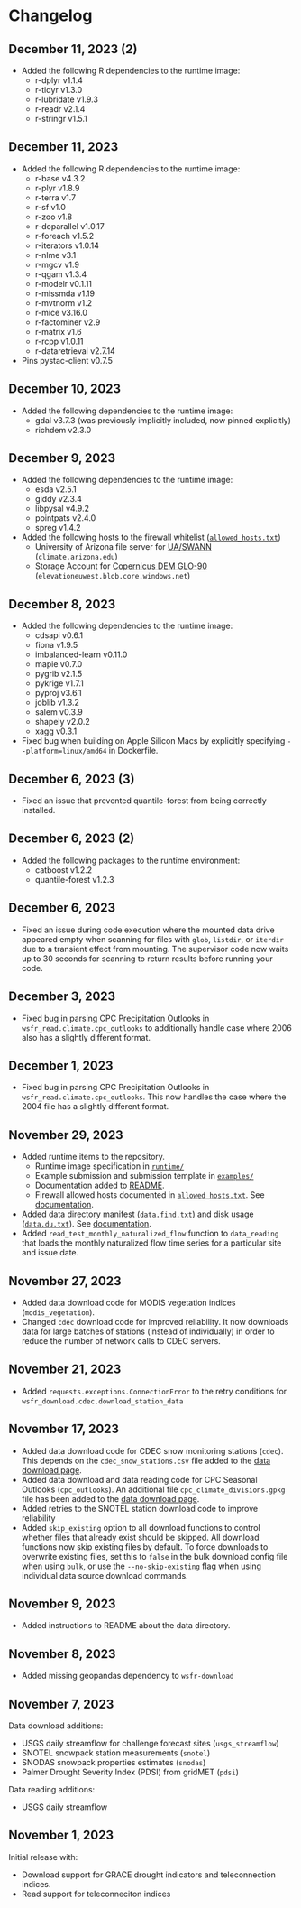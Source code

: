 # Changelog

## December 11, 2023 (2)

- Added the following R dependencies to the runtime image:
    - r-dplyr v1.1.4
    - r-tidyr v1.3.0
    - r-lubridate v1.9.3
    - r-readr v2.1.4
    - r-stringr v1.5.1

## December 11, 2023

- Added the following R dependencies to the runtime image:
    - r-base v4.3.2
    - r-plyr v1.8.9
    - r-terra v1.7
    - r-sf v1.0
    - r-zoo v1.8
    - r-doparallel v1.0.17
    - r-foreach v1.5.2
    - r-iterators v1.0.14
    - r-nlme v3.1
    - r-mgcv v1.9
    - r-qgam v1.3.4
    - r-modelr v0.1.11
    - r-missmda v1.19
    - r-mvtnorm v1.2
    - r-mice v3.16.0
    - r-factominer v2.9
    - r-matrix v1.6
    - r-rcpp v1.0.11
    - r-dataretrieval v2.7.14
- Pins pystac-client v0.7.5

## December 10, 2023

- Added the following dependencies to the runtime image:
    - gdal v3.7.3 (was previously implicitly included, now pinned explicitly)
    - richdem v2.3.0

## December 9, 2023

- Added the following dependencies to the runtime image:
    - esda v2.5.1
    - giddy v2.3.4
    - libpysal v4.9.2
    - pointpats v2.4.0
    - spreg v1.4.2
- Added the following hosts to the firewall whitelist ([`allowed_hosts.txt`](./allowed_hosts.txt))
    - University of Arizona file server for [UA/SWANN](https://www.drivendata.org/competitions/254/reclamation-water-supply-forecast-dev/page/801/#uaswann) (`climate.arizona.edu`)
    - Storage Account for [Copernicus DEM GLO-90](https://www.drivendata.org/competitions/254/reclamation-water-supply-forecast-dev/page/801/#copernicus-dem-glo-90) (`elevationeuwest.blob.core.windows.net`)

## December 8, 2023

- Added the following dependencies to the runtime image:
    - cdsapi v0.6.1
    - fiona v1.9.5
    - imbalanced-learn v0.11.0
    - mapie v0.7.0
    - pygrib v2.1.5
    - pykrige v1.7.1
    - pyproj v3.6.1
    - joblib v1.3.2
    - salem v0.3.9
    - shapely v2.0.2
    - xagg v0.3.1
- Fixed bug when building on Apple Silicon Macs by explicitly specifying `--platform=linux/amd64` in Dockerfile.

## December 6, 2023 (3)

- Fixed an issue that prevented quantile-forest from being correctly installed.

## December 6, 2023 (2)

- Added the following packages to the runtime environment:
  - catboost v1.2.2
  - quantile-forest v1.2.3

## December 6, 2023

- Fixed an issue during code execution where the mounted data drive appeared empty when scanning for files with `glob`, `listdir`, or `iterdir` due to a transient effect from mounting. The supervisor code now waits up to 30 seconds for scanning to return results before running your code.

## December 3, 2023

- Fixed bug in parsing CPC Precipitation Outlooks in `wsfr_read.climate.cpc_outlooks` to additionally handle case where 2006 also has a slightly different format.

## December 1, 2023

- Fixed bug in parsing CPC Precipitation Outlooks in `wsfr_read.climate.cpc_outlooks`. This now handles the case where the 2004 file has a slightly different format.

## November 29, 2023

- Added runtime items to the repository.
    - Runtime image specification in [`runtime/`](./runtime/)
    - Example submission and submission template in [`examples/`](./examples/)
    - Documentation added to [README](./README.md#testing-a-submission-locally).
    - Firewall allowed hosts documented in [`allowed_hosts.txt`](./allowed_hosts.txt). See [documentation](./README.md/#runtime-network-access).
- Added data directory manifest ([`data.find.txt`](./data.find.txt)) and disk usage ([`data.du.txt`](./data.du.txt)). See [documentation](./README.md/#expected-files).
- Added `read_test_monthly_naturalized_flow` function to `data_reading` that loads the monthly naturalized flow time series for a particular site and issue date.

## November 27, 2023

- Added data download code for MODIS vegetation indices (`modis_vegetation`).
- Changed `cdec` download code for improved reliability. It now downloads data for large batches of stations (instead of individually) in order to reduce the number of network calls to CDEC servers.

## November 21, 2023

- Added `requests.exceptions.ConnectionError` to the retry conditions for `wsfr_download.cdec.download_station_data`

## November 17, 2023

- Added data download code for CDEC snow monitoring stations (`cdec`). This depends on the `cdec_snow_stations.csv` file added to the [data download page](https://www.drivendata.org/competitions/254/reclamation-water-supply-forecast-dev/data/).
- Added data download and data reading code for CPC Seasonal Outlooks (`cpc_outlooks`). An additional file `cpc_climate_divisions.gpkg` file has been added to the [data download page](https://www.drivendata.org/competitions/254/reclamation-water-supply-forecast-dev/data/).
- Added retries to the SNOTEL station download code to improve reliability
- Added `skip_existing` option to all download functions to control whether files that already exist should be skipped. All download functions now skip existing files by default. To force downloads to overwrite existing files, set this to `false` in the bulk download config file when using `bulk`, or use the `--no-skip-existing` flag when using individual data source download commands.

## November 9, 2023

- Added instructions to README about the data directory.

## November 8, 2023

- Added missing geopandas dependency to `wsfr-download`

## November 7, 2023

Data download additions:

- USGS daily streamflow for challenge forecast sites (`usgs_streamflow`)
- SNOTEL snowpack station measurements (`snotel`)
- SNODAS snowpack properties estimates (`snodas`)
- Palmer Drought Severity Index (PDSI) from gridMET (`pdsi`)

Data reading additions:

- USGS daily streamflow

## November 1, 2023

Initial release with:

- Download support for GRACE drought indicators and teleconnection indices.
- Read support for teleconneciton indices
